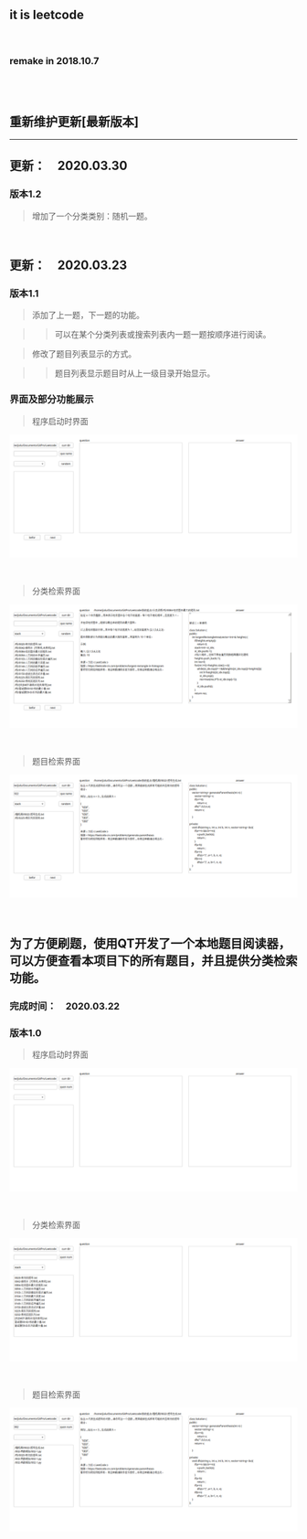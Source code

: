## it is leetcode

<br>

### remake in 2018.10.7

<br>

<br>

## 重新维护更新[最新版本]

------

## 更新：　2020.03.30
### 版本1.2

> 增加了一个分类类别：随机一题。

<br>

## 更新：　2020.03.23
### 版本1.1

> 添加了上一题，下一题的功能。

>> 可以在某个分类列表或搜索列表内一题一题按顺序进行阅读。

> 修改了题目列表显示的方式。

>> 题目列表显示题目时从上一级目录开始显示。


### 界面及部分功能展示

> 程序启动时界面

![pic](/LeetcodeReader/ReadmePic/2020032301.png)

<br>

> 分类检索界面

![pic](/LeetcodeReader/ReadmePic/2020032302.png)

<br>

> 题目检索界面

![pic](/LeetcodeReader/ReadmePic/2020032303.png)

<br>

## 为了方便刷题，使用QT开发了一个本地题目阅读器，可以方便查看本项目下的所有题目，并且提供分类检索功能。
### 完成时间：　2020.03.22
### 版本1.0

> 程序启动时界面

![pic](/LeetcodeReader/ReadmePic/2020032201.png)

<br>

> 分类检索界面

![pic](/LeetcodeReader/ReadmePic/2020032202.png)

<br>

> 题目检索界面

![pic](/LeetcodeReader/ReadmePic/2020032203.png)

<br>
